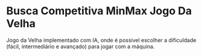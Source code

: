 # Busca Competitiva MinMax Jogo Da Velha
Jogo da Velha implementado com IA, onde é possivel escolher a dificuldade (fácil, intermediário e avançado) para jogar com a máquina.
